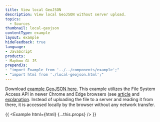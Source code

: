 ```yaml
---
title: View local GeoJSON
description: View local GeoJSON without server upload.
topics:
  - Sources
thumbnail: local-geojson
contentType: example
layout: example
hideFeedback: true
language:
- JavaScript
products:
- Mapbox GL JS
prependJs:
- "import Example from '../../components/example';"
- "import html from './local-geojson.html';"
---
```


Download [example GeoJSON here](https://data-roscoco.opendata.arcgis.com/datasets/0371f25602be4f5f9145e9b76e2de54b_0.geojson?outSR=%7B%22latestWkid%22%3A2157%2C%22wkid%22%3A2157%7D). This example utilizes the File System Access API in newer Chrome and Edge browsers (see [article](https://web.dev/file-system-access/) and [explanation](https://github.com/WICG/file-system-access/blob/main/EXPLAINER.md). Instead of uploading the file to a server and reading it from there, it is accessed locally by the browser without any network transfer.

{{ <Example html={html} {...this.props} /> }}
